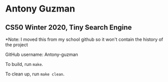 # Antony Guzman
## CS50 Winter 2020, Tiny Search Engine

*Note: I moved this from my school github so it won't contain the history of the project

GitHub username: Antony-guzman

To build, run `make`.

To clean up, run `make clean`.

